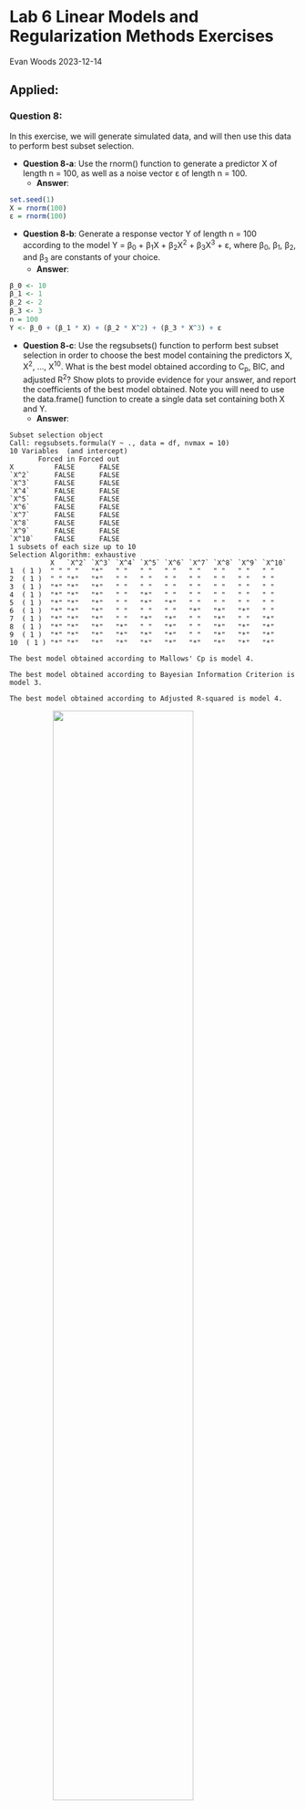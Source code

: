 Lab 6 Linear Models and Regularization Methods Exercises
================
Evan Woods
2023-12-14

## Applied:

### Question 8:

In this exercise, we will generate simulated data, and will then use
this data to perform best subset selection.

- **Question 8-a**: Use the rnorm() function to generate a predictor X
  of length n = 100, as well as a noise vector ε of length n = 100.
  - **Answer**:

``` r
set.seed(1)
X = rnorm(100)
ε = rnorm(100)
```

- **Question 8-b**: Generate a response vector Y of length n = 100
  according to the model Y = β<sub>0</sub> + β<sub>1</sub>X +
  β<sub>2</sub>X<sup>2</sup> + β<sub>3</sub>X<sup>3</sup> + ε, where
  β<sub>0</sub>, β<sub>1</sub>, β<sub>2</sub>, and β<sub>3</sub> are
  constants of your choice.
  - **Answer**:

``` r
β_0 <- 10
β_1 <- 1
β_2 <- 2
β_3 <- 3
n = 100
Y <- β_0 + (β_1 * X) + (β_2 * X^2) + (β_3 * X^3) + ε
```

- **Question 8-c**: Use the regsubsets() function to perform best subset
  selection in order to choose the best model containing the predictors
  X, X<sup>2</sup>, …, X<sup>10</sup>. What is the best model obtained
  according to C<sub>p</sub>, BIC, and adjusted R<sup>2</sup>? Show
  plots to provide evidence for your answer, and report the coefficients
  of the best model obtained. Note you will need to use the data.frame()
  function to create a single data set containing both X and Y.
  - **Answer**:

<!-- -->

    Subset selection object
    Call: regsubsets.formula(Y ~ ., data = df, nvmax = 10)
    10 Variables  (and intercept)
           Forced in Forced out
    X          FALSE      FALSE
    `X^2`      FALSE      FALSE
    `X^3`      FALSE      FALSE
    `X^4`      FALSE      FALSE
    `X^5`      FALSE      FALSE
    `X^6`      FALSE      FALSE
    `X^7`      FALSE      FALSE
    `X^8`      FALSE      FALSE
    `X^9`      FALSE      FALSE
    `X^10`     FALSE      FALSE
    1 subsets of each size up to 10
    Selection Algorithm: exhaustive
              X   `X^2` `X^3` `X^4` `X^5` `X^6` `X^7` `X^8` `X^9` `X^10`
    1  ( 1 )  " " " "   "*"   " "   " "   " "   " "   " "   " "   " "   
    2  ( 1 )  " " "*"   "*"   " "   " "   " "   " "   " "   " "   " "   
    3  ( 1 )  "*" "*"   "*"   " "   " "   " "   " "   " "   " "   " "   
    4  ( 1 )  "*" "*"   "*"   " "   "*"   " "   " "   " "   " "   " "   
    5  ( 1 )  "*" "*"   "*"   " "   "*"   "*"   " "   " "   " "   " "   
    6  ( 1 )  "*" "*"   "*"   " "   " "   " "   "*"   "*"   "*"   " "   
    7  ( 1 )  "*" "*"   "*"   " "   "*"   "*"   " "   "*"   " "   "*"   
    8  ( 1 )  "*" "*"   "*"   "*"   " "   "*"   " "   "*"   "*"   "*"   
    9  ( 1 )  "*" "*"   "*"   "*"   "*"   "*"   " "   "*"   "*"   "*"   
    10  ( 1 ) "*" "*"   "*"   "*"   "*"   "*"   "*"   "*"   "*"   "*"   

    The best model obtained according to Mallows' Cp is model 4.

    The best model obtained according to Bayesian Information Criterion is model 3.

    The best model obtained according to Adjusted R-squared is model 4.

<img src="Lab_6_Linear_Models_and_Regularization_Methods_Exercises_files/figure-gfm/unnamed-chunk-10-1.png" width="70%" style="display: block; margin: auto;" /><img src="Lab_6_Linear_Models_and_Regularization_Methods_Exercises_files/figure-gfm/unnamed-chunk-10-2.png" width="70%" style="display: block; margin: auto;" /><img src="Lab_6_Linear_Models_and_Regularization_Methods_Exercises_files/figure-gfm/unnamed-chunk-10-3.png" width="70%" style="display: block; margin: auto;" />

    The coefficients for the best model obtained:

    (Intercept)           X       `X^2`       `X^3`       `X^5` 
    10.07200775  1.38745596  1.84575641  2.55797426  0.08072292 

- **Question 8-d**: Repeat the previous question using forward stepwise
  selection and also using backwards stepwise selection. How does your
  answer compare to the results in the previous question?
  - **Answer**:

<!-- -->

    Subset selection object
    Call: regsubsets.formula(Y ~ ., data = df, nvmax = 10, method = "forward")
    10 Variables  (and intercept)
           Forced in Forced out
    X          FALSE      FALSE
    `X^2`      FALSE      FALSE
    `X^3`      FALSE      FALSE
    `X^4`      FALSE      FALSE
    `X^5`      FALSE      FALSE
    `X^6`      FALSE      FALSE
    `X^7`      FALSE      FALSE
    `X^8`      FALSE      FALSE
    `X^9`      FALSE      FALSE
    `X^10`     FALSE      FALSE
    1 subsets of each size up to 10
    Selection Algorithm: forward
              X   `X^2` `X^3` `X^4` `X^5` `X^6` `X^7` `X^8` `X^9` `X^10`
    1  ( 1 )  " " " "   "*"   " "   " "   " "   " "   " "   " "   " "   
    2  ( 1 )  " " "*"   "*"   " "   " "   " "   " "   " "   " "   " "   
    3  ( 1 )  "*" "*"   "*"   " "   " "   " "   " "   " "   " "   " "   
    4  ( 1 )  "*" "*"   "*"   " "   "*"   " "   " "   " "   " "   " "   
    5  ( 1 )  "*" "*"   "*"   " "   "*"   "*"   " "   " "   " "   " "   
    6  ( 1 )  "*" "*"   "*"   " "   "*"   "*"   " "   " "   "*"   " "   
    7  ( 1 )  "*" "*"   "*"   " "   "*"   "*"   "*"   " "   "*"   " "   
    8  ( 1 )  "*" "*"   "*"   " "   "*"   "*"   "*"   "*"   "*"   " "   
    9  ( 1 )  "*" "*"   "*"   " "   "*"   "*"   "*"   "*"   "*"   "*"   
    10  ( 1 ) "*" "*"   "*"   "*"   "*"   "*"   "*"   "*"   "*"   "*"   

    The best model obtained implementing forward stepwise selection according to
    Mallows' Cp is model 4.

    The best model obtained implementing forward stepwise selection according to
    Bayesian Information Criterion is model 3.

    The best model obtained implementing forward stepwise selection according to
    Adjusted R-squared is model 4.

<img src="Lab_6_Linear_Models_and_Regularization_Methods_Exercises_files/figure-gfm/unnamed-chunk-14-1.png" width="70%" style="display: block; margin: auto;" /><img src="Lab_6_Linear_Models_and_Regularization_Methods_Exercises_files/figure-gfm/unnamed-chunk-14-2.png" width="70%" style="display: block; margin: auto;" /><img src="Lab_6_Linear_Models_and_Regularization_Methods_Exercises_files/figure-gfm/unnamed-chunk-14-3.png" width="70%" style="display: block; margin: auto;" />

    Subset selection object
    Call: regsubsets.formula(Y ~ ., data = df, nvmax = 10, method = "backward")
    10 Variables  (and intercept)
           Forced in Forced out
    X          FALSE      FALSE
    `X^2`      FALSE      FALSE
    `X^3`      FALSE      FALSE
    `X^4`      FALSE      FALSE
    `X^5`      FALSE      FALSE
    `X^6`      FALSE      FALSE
    `X^7`      FALSE      FALSE
    `X^8`      FALSE      FALSE
    `X^9`      FALSE      FALSE
    `X^10`     FALSE      FALSE
    1 subsets of each size up to 10
    Selection Algorithm: backward
              X   `X^2` `X^3` `X^4` `X^5` `X^6` `X^7` `X^8` `X^9` `X^10`
    1  ( 1 )  " " " "   "*"   " "   " "   " "   " "   " "   " "   " "   
    2  ( 1 )  " " " "   "*"   "*"   " "   " "   " "   " "   " "   " "   
    3  ( 1 )  " " " "   "*"   "*"   " "   "*"   " "   " "   " "   " "   
    4  ( 1 )  "*" " "   "*"   "*"   " "   "*"   " "   " "   " "   " "   
    5  ( 1 )  "*" " "   "*"   "*"   " "   "*"   " "   "*"   " "   " "   
    6  ( 1 )  "*" " "   "*"   "*"   " "   "*"   " "   "*"   " "   "*"   
    7  ( 1 )  "*" " "   "*"   "*"   " "   "*"   " "   "*"   "*"   "*"   
    8  ( 1 )  "*" "*"   "*"   "*"   " "   "*"   " "   "*"   "*"   "*"   
    9  ( 1 )  "*" "*"   "*"   "*"   "*"   "*"   " "   "*"   "*"   "*"   
    10  ( 1 ) "*" "*"   "*"   "*"   "*"   "*"   "*"   "*"   "*"   "*"   

    The best model obtained implementing backward stepwise selection according to
    Mallows' Cp is model 7.

    The best model obtained implementing backward stepwise selection according to
    Bayesian Information Criterion is model 5.

    The best model obtained implementing backward stepwise selection according to
    Adjusted R-squared is model 7.

<img src="Lab_6_Linear_Models_and_Regularization_Methods_Exercises_files/figure-gfm/unnamed-chunk-16-1.png" width="70%" style="display: block; margin: auto;" /><img src="Lab_6_Linear_Models_and_Regularization_Methods_Exercises_files/figure-gfm/unnamed-chunk-16-2.png" width="70%" style="display: block; margin: auto;" /><img src="Lab_6_Linear_Models_and_Regularization_Methods_Exercises_files/figure-gfm/unnamed-chunk-16-3.png" width="70%" style="display: block; margin: auto;" />

    3 different rubrics (Mallows' Cp, Bayesian Information Criterion, and Adjusted
    R-squared) identified the same best models independent of whether those models
    were created using the forward stepwise selection method or the best subset
    selection method. Those models were models 4, 3, & 4 respectively. However, the
    same three metrics identified models 7, 5, & 7 as the best models when those
    models were created using backward stepwise selection.

- **Question 8-e**: Now fit a lasso model to the simulated data, again
  using X, X<sup>2</sup>, …, X<sup>10</sup> as predictors. Use
  cross-validation to select the optimal value of λ. Create plots of the
  cross-validation error as a function of λ. Report the resulting
  coefficient estimates, and discuss the results obtained.
  - **Answer**:
    <img src="Lab_6_Linear_Models_and_Regularization_Methods_Exercises_files/figure-gfm/unnamed-chunk-18-1.png" width="70%" style="display: block; margin: auto;" />

<!-- -->

    The coefficient estimates of the full model fit for the best value of lambda
    that minimizes mean square error are the following:

     (Intercept)  (Intercept)            X        `X^2`        `X^3`        `X^4` 
    10.160711222  0.000000000  1.201022091  1.648813427  2.771674080  0.040774671 
           `X^5`        `X^6`        `X^7`        `X^8`        `X^9` 
     0.020058585  0.000000000  0.003855428  0.000000000  0.000000000 

- **Question 8-f**: Now generate a response vector Y according to the
  model Y = β<sub>0</sub> + β<sub>7</sub>X<sup>7</sup> + ε and perform
  best subset selection and the lasso. Discuss the results obtained.
  - **Answer**:

<!-- -->

    Subset selection object
    Call: regsubsets.formula(Y ~ ., data = df, nvmax = 10)
    10 Variables  (and intercept)
           Forced in Forced out
    X          FALSE      FALSE
    `X^2`      FALSE      FALSE
    `X^3`      FALSE      FALSE
    `X^4`      FALSE      FALSE
    `X^5`      FALSE      FALSE
    `X^6`      FALSE      FALSE
    `X^7`      FALSE      FALSE
    `X^8`      FALSE      FALSE
    `X^9`      FALSE      FALSE
    `X^10`     FALSE      FALSE
    1 subsets of each size up to 10
    Selection Algorithm: exhaustive
              X   `X^2` `X^3` `X^4` `X^5` `X^6` `X^7` `X^8` `X^9` `X^10`
    1  ( 1 )  " " " "   " "   " "   " "   " "   "*"   " "   " "   " "   
    2  ( 1 )  " " "*"   " "   " "   " "   " "   "*"   " "   " "   " "   
    3  ( 1 )  " " "*"   " "   " "   "*"   " "   "*"   " "   " "   " "   
    4  ( 1 )  "*" "*"   "*"   " "   " "   " "   "*"   " "   " "   " "   
    5  ( 1 )  "*" "*"   "*"   "*"   " "   " "   "*"   " "   " "   " "   
    6  ( 1 )  "*" " "   "*"   " "   " "   "*"   "*"   "*"   " "   "*"   
    7  ( 1 )  "*" " "   "*"   " "   "*"   "*"   "*"   "*"   " "   "*"   
    8  ( 1 )  "*" "*"   "*"   "*"   " "   "*"   "*"   "*"   " "   "*"   
    9  ( 1 )  "*" "*"   "*"   "*"   " "   "*"   "*"   "*"   "*"   "*"   
    10  ( 1 ) "*" "*"   "*"   "*"   "*"   "*"   "*"   "*"   "*"   "*"   

    The best model obtained according to Mallows' Cp is model 2.

    The best model obtained according to Bayesian Information Criterion is model 1.

    The best model obtained according to Adjusted R-squared is model 4.

<img src="Lab_6_Linear_Models_and_Regularization_Methods_Exercises_files/figure-gfm/unnamed-chunk-19-1.png" width="70%" style="display: block; margin: auto;" /><img src="Lab_6_Linear_Models_and_Regularization_Methods_Exercises_files/figure-gfm/unnamed-chunk-19-2.png" width="70%" style="display: block; margin: auto;" /><img src="Lab_6_Linear_Models_and_Regularization_Methods_Exercises_files/figure-gfm/unnamed-chunk-19-3.png" width="70%" style="display: block; margin: auto;" />
<img src="Lab_6_Linear_Models_and_Regularization_Methods_Exercises_files/figure-gfm/unnamed-chunk-20-1.png" width="70%" style="display: block; margin: auto;" />

    The coefficient estimates of the full model fit for the best value of lambda
    that minimizes mean square error are the following:

    (Intercept) (Intercept)           X       `X^2`       `X^3`       `X^4` 
       10.92532     0.00000     0.00000     0.00000     0.00000     0.00000 
          `X^5`       `X^6`       `X^7`       `X^8`       `X^9` 
        0.00000     0.00000     6.77179     0.00000     0.00000 

    Using best subset selection to generate models, Mallows' Cp, Bayesian
    Information Criterion, & Adjusted R-squared all indicated distinct best models.
    BIC indicated that model 1, which was composed of a predictor of only X^7, was
    the best model. This was followed by Mallows' Cp which indicated X^7 paired
    with X^2 best modeled the true function of ƒ. Adjusted R-squared was the poorest
    indicator of the best model. Adjusted R-squared indicated that model 4 (composed
    of X, X^2, X^3, & X^7) was the best model. Lasso Regression, however, indicated
    the true function of ƒ where the selected coefficients of the model which is fit
    for the best value of lambda are the intercept and X^7. This indicates that in
    a real world scenario, it is best (if feasable) to fit muliple models to compare
    and contrast between the selected coefficients so as to determine the true
    function of ƒ. Had the true function of ƒ not been known, it would have been
    clear that X^7 and the intercept are related to the response in a significant
    way due to the fact that both lasso regression and another statistic, BIC in
    this case, identified these coefficients as pertinent to a model which predicts
    the desired response.

### Question 9:

In this exercise, we will predict the number of applications received
using the other variables in the College dataset. \* **Question 9-a**:
Split the data into a training set and a test set.

``` r
train <- sample(nrow(college), nrow(college)/2)
test <- (-train)
```

- **Question 9-b**: Fit a linear model using least squares on the
  training set, and report the test error obtained.
  - **Answer**:

<!-- -->

    The test error of the linear model is: 330681.9.

- **Question 9-c**: Fit a ridge regression model on the training set,
  with λ chosen by cross-validation. Report the test error obtained.
  - **Answer**:

<!-- -->

    The test error for the ridge regression model is 342942.031 for the chosen value
    of λ: 18.738.

- **Question 9-d**: Fit a lasso model on the training set, with λ chosen
  by cross-validation. Report the test error obtained, along with the
  number of non-zero coefficient estimates.
  - **Answer**:

<!-- -->

    The test error for the lasso model is 342942.031 for the chosen value of λ:
    18.738.

    The number of non-zero coefficient estimates is 8.
